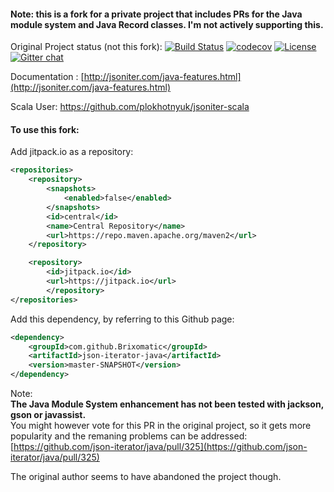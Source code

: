 
#### Note: this is a fork for a private project that includes PRs for the Java module system and Java Record classes. I'm not actively supporting this.

Original Project status (not this fork): 
[![Build Status](https://travis-ci.org/json-iterator/java.svg?branch=master)](https://travis-ci.org/json-iterator/java)
[![codecov](https://codecov.io/gh/json-iterator/java/branch/master/graph/badge.svg)](https://codecov.io/gh/json-iterator/java)
[![License](http://img.shields.io/badge/license-mit-blue.svg?style=flat-square)](https://raw.githubusercontent.com/json-iterator/java/master/LICENSE)
[![Gitter chat](https://badges.gitter.im/gitterHQ/gitter.png)](https://gitter.im/json-iterator/Lobby)

Documentation : [http://jsoniter.com/java-features.html](http://jsoniter.com/java-features.html)  

Scala User: https://github.com/plokhotnyuk/jsoniter-scala  

#### To use this fork:  

Add jitpack.io as a repository:  

```xml
<repositories>
	<repository>
		<snapshots>
			<enabled>false</enabled>
		</snapshots>
		<id>central</id>
		<name>Central Repository</name>
		<url>https://repo.maven.apache.org/maven2</url>
	</repository>

	<repository>
		<id>jitpack.io</id>
		<url>https://jitpack.io</url>
		</repository>
</repositories>
```

Add this dependency, by referring to this Github page:

```xml
<dependency>
	<groupId>com.github.Brixomatic</groupId>
	<artifactId>json-iterator-java</artifactId>
	<version>master-SNAPSHOT</version>
</dependency>
```

Note:  
 **The Java Module System enhancement has not been tested with jackson, gson or javassist.**  
 You might however vote for this PR in the original project, so it gets more popularity and the remaning problems can be addressed:  
 [https://github.com/json-iterator/java/pull/325](https://github.com/json-iterator/java/pull/325)
 
 The original author seems to have abandoned the project though.
 
